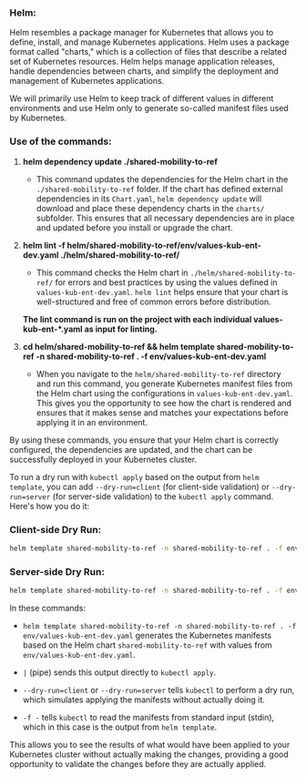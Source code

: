
### Helm:
Helm resembles a package manager for Kubernetes that allows you to define, install, and manage Kubernetes applications. Helm uses a package format called "charts," which is a collection of files that describe a related set of Kubernetes resources. Helm helps manage application releases, handle dependencies between charts, and simplify the deployment and management of Kubernetes applications.

We will primarily use Helm to keep track of different values in different environments and use Helm only to generate so-called manifest files used by Kubernetes.

### Use of the commands:

1) **helm dependency update ./shared-mobility-to-ref**
    - This command updates the dependencies for the Helm chart in the `./shared-mobility-to-ref` folder. If the chart has defined external dependencies in its `Chart.yaml`, `helm dependency update` will download and place these dependency charts in the `charts/` subfolder. This ensures that all necessary dependencies are in place and updated before you install or upgrade the chart.

2) **helm lint -f helm/shared-mobility-to-ref/env/values-kub-ent-dev.yaml ./helm/shared-mobility-to-ref/**
    - This command checks the Helm chart in `./helm/shared-mobility-to-ref/` for errors and best practices by using the values defined in `values-kub-ent-dev.yaml`. `helm lint` helps ensure that your chart is well-structured and free of common errors before distribution.

   **The lint command is run on the project with each individual values-kub-ent-*.yaml as input for linting.**

3) **cd helm/shared-mobility-to-ref && helm template shared-mobility-to-ref -n shared-mobility-to-ref . -f env/values-kub-ent-dev.yaml**
    - When you navigate to the `helm/shared-mobility-to-ref` directory and run this command, you generate Kubernetes manifest files from the Helm chart using the configurations in `values-kub-ent-dev.yaml`. This gives you the opportunity to see how the chart is rendered and ensures that it makes sense and matches your expectations before applying it in an environment.

By using these commands, you ensure that your Helm chart is correctly configured, the dependencies are updated, and the chart can be successfully deployed in your Kubernetes cluster.

To run a dry run with `kubectl apply` based on the output from `helm template`, you can add `--dry-run=client` (for client-side validation) or `--dry-run=server` (for server-side validation) to the `kubectl apply` command. Here's how you do it:

### Client-side Dry Run:

```bash
helm template shared-mobility-to-ref -n shared-mobility-to-ref . -f env/values-kub-ent-dev.yaml | kubectl apply --dry-run=client -f -
```

### Server-side Dry Run:

```bash
helm template shared-mobility-to-ref -n shared-mobility-to-ref . -f env/values-kub-ent-dev.yaml | kubectl apply --dry-run=server -f -
```

In these commands:

- `helm template shared-mobility-to-ref -n shared-mobility-to-ref . -f env/values-kub-ent-dev.yaml` generates the Kubernetes manifests based on the Helm chart `shared-mobility-to-ref` with values from `env/values-kub-ent-dev.yaml`.

- `|` (pipe) sends this output directly to `kubectl apply`.

- `--dry-run=client` or `--dry-run=server` tells `kubectl` to perform a dry run, which simulates applying the manifests without actually doing it.

- `-f -` tells `kubectl` to read the manifests from standard input (stdin), which in this case is the output from `helm template`.

This allows you to see the results of what would have been applied to your Kubernetes cluster without actually making the changes, providing a good opportunity to validate the changes before they are actually applied.